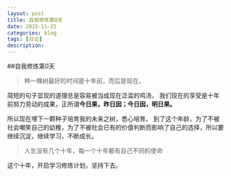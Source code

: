 ```yaml
---
layout: post
title: 自我修炼第0天
date: 2015-11-25
categories: blog
tags: [日记]
description: 
---
```


##自我修炼第0天

>种一棵树最好的时间是十年前，而后是现在。

简短的句子显现的道理总是容易被当成现在泛滥的鸡汤，
我们现在的享受是十年前努力劳动的成果，正所谓**今日果，昨日因；今日因，明日果。**

所以现在埋下一颗种子培育我的未来之树，悉心培育。
到了这个年龄，为了不被社会嘲笑自己的幼稚，为了不被社会已有的价值判断而影响了自己的选择，所以要继续沉淀，继续学习，不断成长。

>人生没有几个十年，每一个十年都有自己不同的使命

这个十年，开启学习修炼计划，坚持下去。











